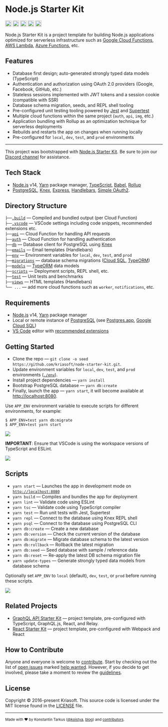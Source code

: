 # Node.js Starter Kit

<a href="http://www.typescriptlang.org/"><img src="https://img.shields.io/badge/%3C%2F%3E-TypeScript-%230074c1.svg?style=flat-square" height="20"></a>
<a href="http://patreon.com/koistya"><img src="https://img.shields.io/badge/dynamic/json?color=%23ff424d&label=Patreon&style=flat-square&query=data.attributes.patron_count&suffix=%20patrons&url=https%3A%2F%2Fwww.patreon.com%2Fapi%2Fcampaigns%2F233228" height="20"></a>
<a href="https://discord.gg/gx5pdvZ7Za"><img src="https://img.shields.io/discord/643523529131950086?label=Chat&style=flat-square" height="20"></a>
<a href="https://github.com/kriasoft/node-starter-kit/stargazers"><img src="https://img.shields.io/github/stars/kriasoft/node-starter-kit.svg?style=social&label=Star&maxAge=3600" height="20"></a>
<a href="https://twitter.com/koistya"><img src="https://img.shields.io/twitter/follow/koistya.svg?style=social&label=Follow&maxAge=3600" height="20"></a>

Node.js Starter Kit is a project template for building Node.js applications
optimized for serverless infrastructure such as [Google Cloud Functions](https://cloud.google.com/functions),
[AWS Lambda](https://aws.amazon.com/lambda/), [Azure Functions](https://azure.microsoft.com/services/functions/), etc.

## Features

- Database first design; auto-generated strongly typed data models (TypeScript)
- Authentication and authorization using OAuth 2.0 providers (Google, Facebook, GitHub, etc.)
- Stateless sessions implemented with JWT tokens and a session cookie (compatible with SSR)
- Database schema migration, seeds, and REPL shell tooling
- Pre-configured unit testing tooling powered by [Jest](https://jestjs.io/) and [Supertest](https://github.com/visionmedia/supertest)
- Multiple cloud functions within the same project (`auth`, `api`, `img`, etc.)
- Application bundling with Rollup as an optimization technique for serverless deployments
- Rebuilds and restarts the app on changes when running locally
- Pre-configured for `local`, `dev`, `test`, and `prod` environments

---

This project was bootstrapped with [Node.js Starter Kit](https://github.com/kriasoft/node-starter-kit).
Be sure to join our [Discord channel](https://discord.com/invite/bSsv7XM) for assistance.

## Tech Stack

- [Node.js](https://nodejs.org/) v14, [Yarn](https://yarnpkg.com/) package manager, [TypeScript](https://www.typescriptlang.org/), [Babel](https://babeljs.io/), [Rollup](https://rollupjs.org/)
- [PostgreSQL](https://www.postgresql.org/), [Knex](https://knesjs.org/),
  [Express](https://expressjs.com/), [Handlebars](https://handlebarsjs.com/),
  [Simple OAuth2](https://github.com/lelylan/simple-oauth2).

## Directory Structure

`├──`[`.build`](.build) — Compiled and bundled output (per Cloud Function)<br>
`├──`[`.vscode`](.vscode) — VSCode settings including code snippets, recommended extensions etc.<br>
`├──`[`api`](./api) — Cloud Function for handling API requests<br>
`├──`[`auth`](./auth) — Cloud Function for handling authentication<br>
`├──`[`db`](./db) — Database client for PostgreSQL using [Knex](https://knexjs.org/)<br>
`├──`[`emails`](./emails) — Email templates (Handlebars)<br>
`├──`[`env`](./env) — Environment variables for `local`, `dev`, `test`, and `prod`<br>
`├──`[`migrations`](./migrations) — database schema migrations ([Cloud SQL](https://cloud.google.com/sql), [TypeORM](https://typeorm.io/))<br>
`├──`[`models`](./models) — [TypeORM](https://typeorm.io/) data models<br>
`├──`[`scripts`](./scripts) — Deployment scripts, REPL shell, etc.<br>
`├──`[`test`](./test) — Unit tests and benchmarks<br>
`├──`[`views`](./views) — HTML templates (Handlebars)<br>
`└── ...` — add more cloud functions such as `worker`, `notifications`, etc.

## Requirements

- [Node.js](https://nodejs.org/) v14, [Yarn](https://yarnpkg.com/) package manager
- Local or remote instance of [PostgreSQL](https://www.postgresql.org/) (see [Postgres.app](https://postgresapp.com/), [Google Cloud SQL](https://cloud.google.com/sql))
- [VS Code](https://code.visualstudio.com/) editor with [recommended extensions](.vscode/extensions.json)

## Getting Started

- Clone the repo — `git clone -o seed https://github.com/kriasoft/node-starter-kit.git`.
- Update environment variables for `local`, `dev`, `test`, and `prod` environments ([`./env`](./env)).
- Install project dependencies — `yarn install`
- Bootstrap PostgreSQL database — `yarn db:create`
- Finally, launch the app — `yarn start`, it will become available at [http://localhost:8080](http://localhost:8080/).

Use `APP_ENV` environment variable to execute scripts for different environments, for example:

```
$ APP_ENV=test yarn db:migrate
$ APP_ENV=test yarn start
```

![](https://files.tarkus.me/node-starter-kit-start.svg)

**IMPORTANT**: Ensure that VSCode is using the workspace versions of TypeScript and ESLint.

![](https://files.tarkus.me/typescript-workspace.png)

## Scripts

- `yarn start` — Launches the app in development mode on [`http://localhost:8080`](http://localhost:8080/)
- `yarn build` — Compiles and bundles the app for deployment
- `yarn lint` — Validate code using ESLint
- `yarn tsc` — Validate code using TypeScript compiler
- `yarn test` — Run unit tests with Jest, Supertest
- `yarn repl` — Connect to the database using Knex REPL shell
- `yarn psql` — Connect to the database using PostgreSQL CLI
- `yarn db:create` — Create a new database
- `yarn db:version` — Check the current version of the database
- `yarn db:migrate` — Migrate database schema to the latest version
- `yarn db:rollback` — Rollback the latest migration
- `yarn db:seed` — Seed database with sample / reference data
- `yarn db:reset` — Re-apply the latest DB schema migration file
- `yarn update-types` — Generate strongly typed data models from database schema

Optionally set `APP_ENV` to `local` (default), `dev`, `test`, or `prod` before running these scripts.

![](https://files.tarkus.me/node-starter-kit-db.svg)

## Related Projects

- [GraphQL API Starter Kit](https://github.com/kriasoft/graphql-starter) — project template, pre-configured with TypeScript, GraphQL.js, React, and Relay.
- [React Starter Kit](https://github.com/kriasoft/react-starter-kit) — project template, pre-configured with Webpack and React

## How to Contribute

Anyone and everyone is welcome to [contribute](.github/CONTRIBUTING.md). Start
by checking out the list of [open issues](https://github.com/kriasoft/node-starter-kit/issues)
marked [help wanted](https://github.com/kriasoft/node-starter-kit/issues?q=label:"help+wanted").
However, if you decide to get involved, please take a moment to review the
[guidelines](.github/CONTRIBUTING.md).

## License

Copyright © 2016-present Kriasoft. This source code is licensed under the MIT license found in the
[LICENSE](https://github.com/kriasoft/node-starter-kit/blob/main/LICENSE) file.

---

<sup>Made with ♥ by Konstantin Tarkus ([@koistya](https://twitter.com/koistya), [blog](https://medium.com/@koistya))
and [contributors](https://github.com/kriasoft/node-starter-kit/graphs/contributors).</sup>
